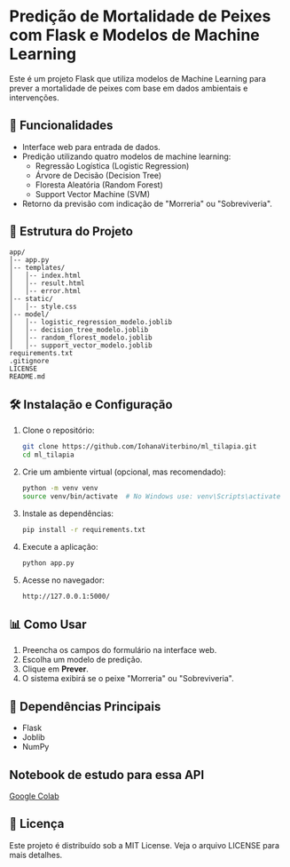 # Predição de Mortalidade de Peixes com Flask e Modelos de Machine Learning

Este é um projeto Flask que utiliza modelos de Machine Learning para prever a mortalidade de peixes com base em dados ambientais e intervenções.

## 🚀 Funcionalidades
- Interface web para entrada de dados.
- Predição utilizando quatro modelos de machine learning:
  - Regressão Logística (Logistic Regression)
  - Árvore de Decisão (Decision Tree)
  - Floresta Aleatória (Random Forest)
  - Support Vector Machine (SVM)
- Retorno da previsão com indicação de "Morreria" ou "Sobreviveria".

## 📂 Estrutura do Projeto
```
app/
│-- app.py
│-- templates/
│   │-- index.html
│   │-- result.html
│   │-- error.html
│-- static/
│   │-- style.css
│-- model/
│   │-- logistic_regression_modelo.joblib
│   │-- decision_tree_modelo.joblib
│   │-- random_florest_modelo.joblib
│   │-- support_vector_modelo.joblib
requirements.txt
.gitignore
LICENSE
README.md
```

## 🛠️ Instalação e Configuração
1. Clone o repositório:
   ```bash
   git clone https://github.com/IohanaViterbino/ml_tilapia.git
   cd ml_tilapia
   ```
2. Crie um ambiente virtual (opcional, mas recomendado):
   ```bash
   python -m venv venv
   source venv/bin/activate  # No Windows use: venv\Scripts\activate
   ```
3. Instale as dependências:
   ```bash
   pip install -r requirements.txt
   ```
4. Execute a aplicação:
   ```bash
   python app.py
   ```
5. Acesse no navegador:
   ```
   http://127.0.0.1:5000/
   ```

## 📊 Como Usar
1. Preencha os campos do formulário na interface web.
2. Escolha um modelo de predição.
3. Clique em **Prever**.
4. O sistema exibirá se o peixe "Morreria" ou "Sobreviveria".

## 📌 Dependências Principais
- Flask
- Joblib
- NumPy

## Notebook de estudo para essa API
[Google Colab](https://colab.research.google.com/drive/1ZUGA9_ZRCF4U2s1W3ySUzO5YI8uesIpL?usp=sharing)

## 📝 Licença
Este projeto é distribuído sob a MIT License. Veja o arquivo LICENSE para mais detalhes.
